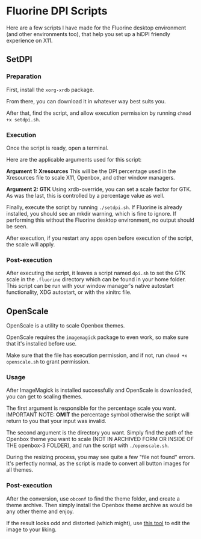 # Fluorine DPI Scripts
Here are a few scripts I have made for the Fluorine desktop environment (and other environments too), that help you set up a hiDPI friendly experience on X11.

## SetDPI

### Preparation
First, install the `xorg-xrdb` package.

From there, you can download it in whatever way best suits you.

After that, find the script, and allow execution permission by running `chmod +x setdpi.sh`.

### Execution
Once the script is ready, open a terminal.

Here are the applicable arguments used for this script:

__Argument 1: Xresources__
This will be the DPI percentage used in the Xresources file to scale X11, Openbox, and other window managers.

__Argument 2: GTK__
Using xrdb-override, you can set a scale factor for GTK. As was the last, this is controlled by a percentage value as well.

Finally, execute the script by running `./setdpi.sh`. If Fluorine is already installed, you should see an mkdir warning, which is fine to ignore. If performing this without the Fluorine desktop environment, no output should be seen.

After execution, if you restart any apps open before execution of the script, the scale will apply.

### Post-execution
After executing the script, it leaves a script named `dpi.sh` to set the GTK scale in the `.fluorine` directory which can be found in your home folder. This script can be run with your window manager's native autostart functionality, XDG autostart, or with the xinitrc file.

## OpenScale
OpenScale is a utility to scale Openbox themes.

OpenScale requires the `imagemagick` package to even work, so make sure that it's installed before use.

Make sure that the file has execution permission, and if not, run `chmod +x openscale.sh` to grant permission.

### Usage
After ImageMagick is installed successfully and OpenScale is downloaded, you can get to scaling themes.

The first argument is responsible for the percentage scale you want. IMPORTANT NOTE: __OMIT__ the percentage symbol otherwise the script will return to you that your input was invalid.

The second argument is the directory you want. Simply find the path of the Openbox theme you want to scale (NOT IN ARCHIVED FORM OR INSIDE OF THE openbox-3 FOLDER), and run the script with `./openscale.sh`.

During the resizing process, you may see quite a few "file not found" errors. It's perfectly normal, as the script is made to convert all button images for all themes.

### Post-execution
After the conversion, use `obconf` to find the theme folder, and create a theme archive. Then simply install the Openbox theme archive as would be any other theme and enjoy.

If the result looks odd and distorted (which might), use [this tool](https://xbm.jazzychad.net) to edit the image to your liking.
